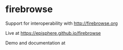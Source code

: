 # firebrowse
Support for interoperability with http://firebrowse.org

Live at https://episphere.github.io/firebrowse

Demo and documentation at 
